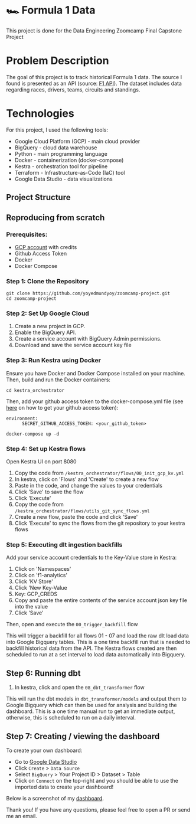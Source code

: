 # 🏎️  Formula 1 Data

This project is done for the Data Engineering Zoomcamp Final Capstone Project

# Problem Description
The goal of this project is to track historical Formula 1 data. The source I found is presented as an API (source: [F1 API](https://f1api.dev/)). The dataset includes data regarding races, drivers, teams, circuits and standings.

# Technologies
For this project, I used the following tools:
* Google Cloud Platform (GCP) - main cloud provider
* BigQuery - cloud data warehouse
* Python - main programming language
* Docker - containerization (docker-compose)
* Kestra - orchestration tool for pipeline
* Terraform - Infrastructure-as-Code (IaC) tool
* Google Data Studio - data visualizations

## Project Structure

## Reproducing from scratch

### Prerequisites:
- [GCP account](https://cloud.google.com/) with credits
- Github Access Token
- Docker
- Docker Compose

### Step 1: Clone the Repository
```
git clone https://github.com/yoyedmundyoy/zoomcamp-project.git
cd zoomcamp-project
```

### Step 2: Set Up Google Cloud
1. Create a new project in GCP.
2. Enable the BigQuery API.
3. Create a service account with BigQuery Admin permissions.
4. Download and save the service account key file

### Step 3: Run Kestra using Docker
Ensure you have Docker and Docker Compose installed on your machine. Then, build and run the Docker containers:
```
cd kestra_orchestrator
```
Then, add your github access token to the docker-compose.yml file (see [here](https://youtu.be/OPlNKQZFeho?t=82) on how to get your github access token):
```
environment:
      SECRET_GITHUB_ACCESS_TOKEN: <your_github_token>
```

```
docker-compose up -d
```

### Step 4: Set up Kestra flows 
Open Kestra UI on port 8080
1. Copy the code from ```/kestra_orchestrator/flows/00_init_gcp_kv.yml```
2. In kestra, click on 'Flows' and 'Create' to create a new flow
3. Paste in the code, and change the values to your credentials
4. Click 'Save' to save the flow
5. Click 'Execute'
6. Copy the code from ```/kestra_orchestrator/flows/utils_git_sync_flows.yml```
7. Create a new flow, paste the code and click 'Save'
8. Click 'Execute' to sync the flows from the git repository to your kestra flows

### Step 5: Executing dlt ingestion backfills
Add your service account credentials to the Key-Value store in Kestra:
1. Click on 'Namespaces'
2. Click on 'f1-analytics'
3. Click 'KV Store'
4. Click 'New Key-Value
5. Key: GCP_CREDS
6. Copy and paste the entire contents of the service account json key file into the value
7. Click 'Save'

Then, open and execute the ```00_trigger_backfill``` flow

This will trigger a backfill for all flows 01 - 07 and load the raw dlt load data into Google Bigquery tables.
This is a one time backfill run that is needed to backfill historical data from the API. The Kestra flows created are then scheduled to run at a set interval to load data automatically into Bigquery. 

## Step 6: Running dbt 
1. In kestra, click and open the ```08_dbt_transformer``` flow

This will run the dbt models in ```dbt_transformer/models``` and output them to Google Bigquery which can then be used for analysis and building the dashboard.
This is a one time manual run to get an immediate output, otherwise, this is scheduled to run on a daily interval.

## Step 7: Creating / viewing the dashboard 
To create your own dashboard:
* Go to [Google Data Studio](https://datastudio.google.com) 
* Click `Create` > `Data Source`
* Select `BigQuery` > Your Project ID > Dataset > Table
* Click on `Connect` on the top-right and you should be able to use the imported data to create your dashboard!

Below is a screenshot of my [dashboard](https://datastudio.google.com/).

Thank you! If you have any questions, please feel free to open a PR or send me an email.